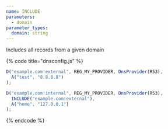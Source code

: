```yaml
---
name: INCLUDE
parameters:
  - domain
parameter_types:
  domain: string
---
```


Includes all records from a given domain


{% code title="dnsconfig.js" %}
```javascript
D("example.com!external", REG_MY_PROVIDER, DnsProvider(R53),
  A("test", "8.8.8.8")
);

D("example.com!internal", REG_MY_PROVIDER, DnsProvider(R53),
  INCLUDE("example.com!external"),
  A("home", "127.0.0.1")
);
```
{% endcode %}
